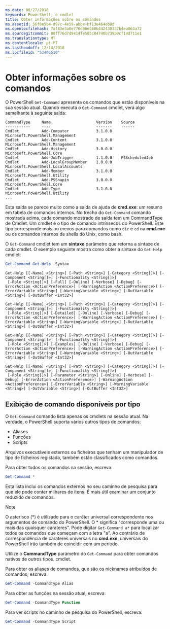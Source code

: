 ```yaml
---
ms.date: 08/27/2018
keywords: PowerShell, o cmdlet
title: Obter informações sobre os comandos
ms.assetid: 56f8e5b4-d97c-4e59-abbe-bf13e464eb0d
ms.openlocfilehash: 7af83e3a0e776d96e580b442430357b4ea063a72
ms.sourcegitcommit: 00ff76d7d9414fe585c04740b739b9cf14d711e1
ms.translationtype: MT
ms.contentlocale: pt-PT
ms.lasthandoff: 12/14/2018
ms.locfileid: "53405510"
---
```

# <a name="getting-information-about-commands"></a>Obter informações sobre os comandos

O PowerShell `Get-Command` apresenta os comandos que estão disponíveis na sua sessão atual.
Quando executa o `Get-Command` cmdlet, verá algo semelhante à seguinte saída:

```output
CommandType     Name                    Version    Source
-----------     ----                    -------    ------
Cmdlet          Add-Computer            3.1.0.0    Microsoft.PowerShell.Management
Cmdlet          Add-Content             3.1.0.0    Microsoft.PowerShell.Management
Cmdlet          Add-History             3.0.0.0    Microsoft.PowerShell.Core
Cmdlet          Add-JobTrigger          1.1.0.0    PSScheduledJob
Cmdlet          Add-LocalGroupMember    1.0.0.0    Microsoft.PowerShell.LocalAccounts
Cmdlet          Add-Member              3.1.0.0    Microsoft.PowerShell.Utility
Cmdlet          Add-PSSnapin            3.0.0.0    Microsoft.PowerShell.Core
Cmdlet          Add-Type                3.1.0.0    Microsoft.PowerShell.Utility
...
```

Esta saída se parece muito como a saída de ajuda de **cmd.exe**: um resumo em tabela de comandos internos. No trecho do `Get-Command` comando mostrada acima, cada comando mostrado de saída tem um CommandType de Cmdlet. Um cmdlet é o tipo de comando intrínsecos do PowerShell. Este tipo corresponde mais ou menos para comandos como `dir` e `cd` na **cmd.exe** ou os comandos internos de shells do Unix, como bash.

O `Get-Command` cmdlet tem um **sintaxe** parâmetro que retorna a sintaxe de cada cmdlet. O exemplo seguinte mostra como obter a sintaxe do `Get-Help` cmdlet:

```powershell
Get-Command Get-Help -Syntax
```

```output
Get-Help [[-Name] <String>] [-Path <String>] [-Category <String[]>] [-Component <String[]>] [-Functionality <String[]>]
 [-Role <String[]>] [-Full] [-Online] [-Verbose] [-Debug] [-ErrorAction <ActionPreference>] [-WarningAction <ActionPreference>] [-ErrorVariable <String>] [-WarningVariable <String>] [-OutVariable <String>] [-OutBuffer <Int32>]

Get-Help [[-Name] <String>] [-Path <String>] [-Category <String[]>] [-Component <String[]>] [-Functionality <String[]>]
 [-Role <String[]>] [-Detailed] [-Online] [-Verbose] [-Debug] [-ErrorAction <ActionPreference>] [-WarningAction <ActionPreference>] [-ErrorVariable <String>] [-WarningVariable <String>] [-OutVariable <String>] [-OutBuffer <Int32>]

Get-Help [[-Name] <String>] [-Path <String>] [-Category <String[]>] [-Component <String[]>] [-Functionality <String[]>]
 [-Role <String[]>] [-Examples] [-Online] [-Verbose] [-Debug] [-ErrorAction <ActionPreference>] [-WarningAction <ActionPreference>] [-ErrorVariable <String>] [-WarningVariable <String>] [-OutVariable <String>] [-OutBuffer <Int32>]

Get-Help [[-Name] <String>] [-Path <String>] [-Category <String[]>] [-Component <String[]>] [-Functionality <String[]>]
 [-Role <String[]>] [-Parameter <String>] [-Online] [-Verbose] [-Debug] [-ErrorAction <ActionPreference>] [-WarningAction <ActionPreference>] [-ErrorVariable <String>] [-WarningVariable <String>] [-OutVariable <String>] [-OutBuffer <Int32>]
```

## <a name="displaying-available-command-by-type"></a>Exibição de comando disponíveis por tipo

O `Get-Command` comando lista apenas os cmdlets na sessão atual. Na verdade, o PowerShell suporta vários outros tipos de comandos:

- Aliases
- Funções
- Scripts

Arquivos executáveis externos ou ficheiros que tenham um manipulador de tipo de ficheiros registada, também estão classificados como comandos.

Para obter todos os comandos na sessão, escreva:

```powershell
Get-Command *
```

Esta lista inclui os comandos externos no seu caminho de pesquisa para que ele pode conter milhares de itens.
É mais útil examinar um conjunto reduzido de comandos.

> [!NOTE]
> O asterisco (\*) é utilizado para o caráter universal correspondente nos argumentos de comando do PowerShell. O \* significa "corresponde uma ou mais das quaisquer carateres". Pode digitar `Get-Command a*` para localizar todos os comandos que começam com a letra "a". Ao contrário de correspondência de carateres universais no **cmd.exe**, universais do PowerShell irão também de coincidir com um período.

Utilize o **CommandType** parâmetro do `Get-Command` para obter comandos nativos de outros tipos.
cmdlet.

Para obter os aliases de comandos, que são os nicknames atribuídos de comandos, escreva:

```powershell
Get-Command -CommandType Alias
```

Para obter as funções na sessão atual, escreva:

```powershell
Get-Command -CommandType Function
```

Para ver scripts no caminho de pesquisa do PowerShell, escreva:

```powershell
Get-Command -CommandType Script
```